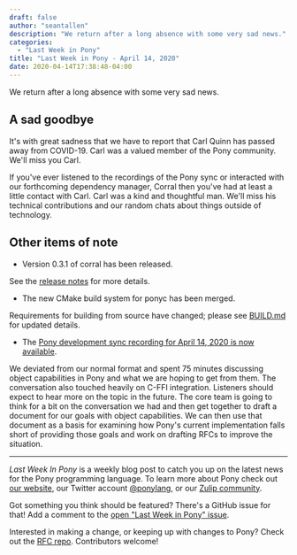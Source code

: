 ```yaml
---
draft: false
author: "seantallen"
description: "We return after a long absence with some very sad news."
categories:
  - "Last Week in Pony"
title: "Last Week in Pony - April 14, 2020"
date: 2020-04-14T17:38:48-04:00
---
```


We return after a long absence with some very sad news.

<!-- more -->

## A sad goodbye

It's with great sadness that we have to report that Carl Quinn has passed away from COVID-19. Carl was a valued member of the Pony community. We'll miss you Carl.

If you've ever listened to the recordings of the Pony sync or interacted with our forthcoming dependency manager, Corral then you've had at least a little contact with Carl. Carl was a kind and thoughtful man. We'll miss his technical contributions and our random chats about things outside of technology.

## Other items of note

- Version 0.3.1 of corral has been released.

See the [release notes](https://github.com/ponylang/corral/releases/tag/0.3.1) for more details.

- The new CMake build system for ponyc has been merged.

Requirements for building from source have changed; please see [BUILD.md](https://github.com/ponylang/ponyc/blob/main/BUILD.md) for updated details.

- The [Pony development sync recording for April 14, 2020 is now available](https://sync-recordings.ponylang.io/r/2020_04_14.m4a).

We deviated from our normal format and spent 75 minutes discussing object capabilities in Pony and what we are hoping to get from them. The conversation also touched heavily on C-FFI integration.  Listeners should expect to hear more on the topic in the future. The core team is going to think for a bit on the conversation we had and then get together to draft a document for our goals with object capabilities. We can then use that document as a basis for examining how Pony's current implementation falls short of providing those goals and work on drafting RFCs to improve the situation.

---

_Last Week In Pony_ is a weekly blog post to catch you up on the latest news for the Pony programming language. To learn more about Pony check out [our website](https://ponylang.io), our Twitter account [@ponylang](https://twitter.com/ponylang), or our [Zulip community](https://ponylang.zulipchat.com).

Got something you think should be featured? There's a GitHub issue for that! Add a comment to the [open "Last Week in Pony" issue](https://github.com/ponylang/ponylang.github.io/issues?q=is%3Aissue+is%3Aopen+label%3Alast-week-in-pony).

Interested in making a change, or keeping up with changes to Pony? Check out the [RFC repo](https://github.com/ponylang/rfcs). Contributors welcome!
